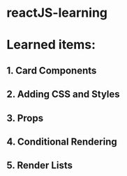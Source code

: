 # reactJS-learning

# Learned items:

## 1. Card Components
## 2. Adding CSS and Styles
## 3. Props
## 4. Conditional Rendering
## 5. Render Lists